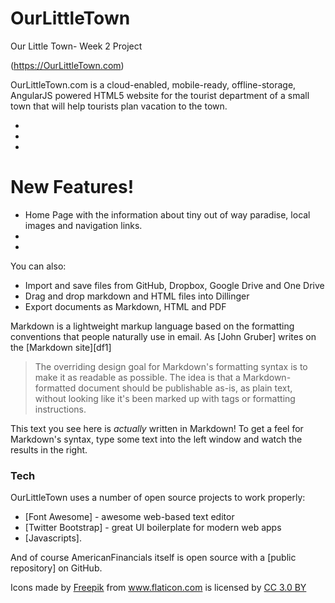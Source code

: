 # OurLittleTown
Our Little Town- Week 2 Project


(https://OurLittleTown.com)

OurLittleTown.com is a cloud-enabled, mobile-ready, offline-storage, AngularJS powered HTML5  website for the tourist department of a small town that will help tourists plan vacation to the town.

  - 
  - 
  - 

# New Features!

  - Home Page with the information about tiny out of way paradise, local images and navigation links.
  -
  -


You can also:
  - Import and save files from GitHub, Dropbox, Google Drive and One Drive
  - Drag and drop markdown and HTML files into Dillinger
  - Export documents as Markdown, HTML and PDF

Markdown is a lightweight markup language based on the formatting conventions that people naturally use in email.  As [John Gruber] writes on the [Markdown site][df1]

> The overriding design goal for Markdown's
> formatting syntax is to make it as readable
> as possible. The idea is that a
> Markdown-formatted document should be
> publishable as-is, as plain text, without
> looking like it's been marked up with tags
> or formatting instructions.

This text you see here is *actually* written in Markdown! To get a feel for Markdown's syntax, type some text into the left window and watch the results in the right.

### Tech

OurLittleTown  uses a number of open source projects to work properly:

* [Font Awesome] - awesome web-based text editor
* [Twitter Bootstrap] - great UI boilerplate for modern web apps
* [Javascripts].

And of course AmericanFinancials itself is open source with a [public repository]
 on GitHub.
 
 <div>Icons made by <a href="https://www.flaticon.com/authors/freepik" title="Freepik">Freepik</a> from <a href="https://www.flaticon.com/"                 title="Flaticon">www.flaticon.com</a> is licensed by <a href="http://creativecommons.org/licenses/by/3.0/"                 title="Creative Commons BY 3.0" target="_blank">CC 3.0 BY</a></div>
